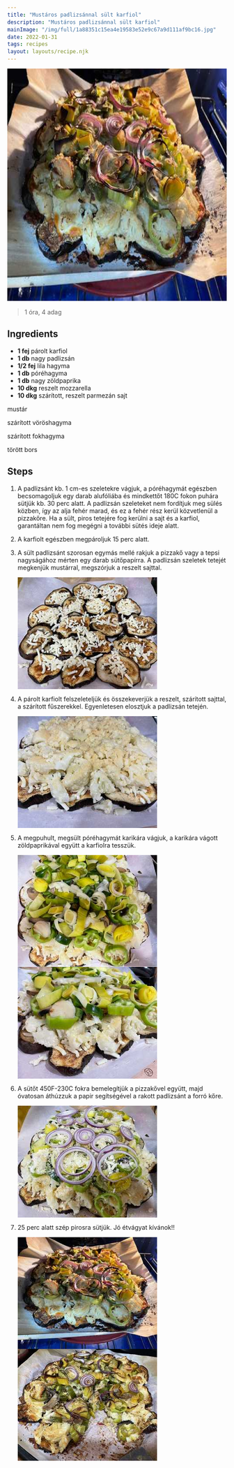 ```yaml
---
title: "Mustáros padlizsánnal sült karfiol"
description: "Mustáros padlizsánnal sült karfiol"
mainImage: "/img/full/1a88351c15ea4e19583e52e9c67a9d111af9bc16.jpg"
date: 2022-01-31
tags: recipes
layout: layouts/recipe.njk
---
```

                            
<p align="center"><a href="https://cookpad.com/hu/receptek/15911006-mustaros-padlizsannal-sult-karfiol" rel="Recipe source page"><img width="751" height="532" src="/img/full/1a88351c15ea4e19583e52e9c67a9d111af9bc16.jpg"/></a></p>

> 1 óra, 4 adag 

## Ingredients
* **1 fej** párolt karfiol
* **1 db** nagy padlizsán
* **1/2 fej** lila hagyma
* **1 db** póréhagyma
* **1 db** nagy zöldpaprika
* **10 dkg** reszelt mozzarella
* **10 dkg** szárított, reszelt parmezán sajt

mustár

szárított vöröshagyma

szárított fokhagyma

törött bors

## Steps

1. A padlizsánt kb. 1 cm-es szeletekre vágjuk, a póréhagymát egészben becsomagoljuk egy darab alufóliába és mindkettőt 180C fokon puhára sütjük kb. 30 perc alatt. A padlizsán szeleteket nem fordítjuk meg sülés közben, így az alja fehér marad, és ez a fehér rész kerül közvetlenül a pizzakőre. Ha a sült, piros tetejére fog kerülni a sajt és a karfiol, garantáltan nem fog megégni a további sütés ideje alatt.
 
    <div style="clear: both"/>

2. A karfiolt egészben megpároljuk 15 perc alatt.
 
    <div style="clear: both"/>

3. A sült padlizsánt szorosan egymás mellé rakjuk a pizzakő vagy a tepsi nagyságához mérten egy darab sütőpapírra. A padlizsán szeletek tetejét megkenjük mustárral, megszórjuk a reszelt sajttal.
 
    <p><img width="320" height="256" align="left" src="/img/full/92b5ff65af629f1770bae245119cdd4349e8d1c4.jpg"/></p><div style="clear: both"/>

4. A párolt karfiolt felszeleteljük és összekeverjük a reszelt, szárított sajttal, a szárított fűszerekkel. Egyenletesen elosztjuk a padlizsán tetején.
 
    <p><img width="320" height="256" align="left" src="/img/full/5738a6c72e8afd8b8b4d145f4687898498798e36.jpg"/></p><div style="clear: both"/>

5. A megpuhult, megsült póréhagymát karikára vágjuk, a karikára vágott zöldpaprikával együtt a karfiolra tesszük.
 
    <p><img width="320" height="256" align="left" src="/img/full/2cec4f42b018a6040128b90b47aa7fc501d6e858.jpg"/></p><p><img width="320" height="256" align="left" src="/img/full/dc8394d84d4d50090366173c2b113d3494c88641.jpg"/></p><div style="clear: both"/>

6. A sütőt 450F-230C fokra bemelegítjük a pizzakővel együtt, majd óvatosan áthúzzuk a papir segítségével a rakott padlizsánt a forró kőre.
 
    <p><img width="320" height="256" align="left" src="/img/full/783233c5afef9990e1b6293d021eba54ea9d5d6b.jpg"/></p><div style="clear: both"/>

7. 25 perc alatt szép pirosra sütjük. Jó étvágyat kívánok!!
 
    <p><img width="320" height="256" align="left" src="/img/full/b3cbd02c19f3215779e987ef487a3f9acb2a4402.jpg"/></p><p><img width="320" height="256" align="left" src="/img/full/e4143ad2c1d06cf7029c3860ffe0621488734c9c.jpg"/></p><div style="clear: both"/>

